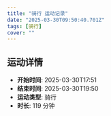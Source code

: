 ```yaml
---
title: "骑行 运动记录"
date: "2025-03-30T09:50:40.701Z"
tags: [骑行]
cover: ""
---
```

## 运动详情
- **开始时间**: 2025-03-30T17:51
- **结束时间**: 2025-03-30T19:50
- **运动类型**: 骑行
- **时长**: 119 分钟

